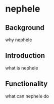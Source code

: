 # nephele

## Background

why nephele

## Introduction

what is nephele

## Functionality

what can nephele do
